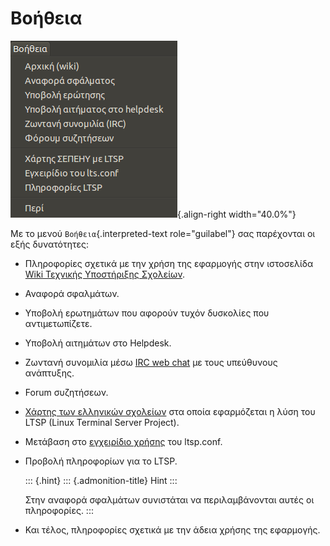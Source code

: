 Βοήθεια
=======

![image](images/help.png){.align-right width="40.0%"}

Με το μενού `Βοήθεια`{.interpreted-text role="guilabel"} σας παρέχονται
οι εξής δυνατότητες:

-   Πληροφορίες σχετικά με την χρήση της εφαρμογής στην ιστοσελίδα [Wiki
    Τεχνικής Υποστήριξης Σχολείων](https://ts.sch.gr/wiki/Linux/LTSP).
-   Αναφορά σφαλμάτων.
-   Υποβολή ερωτημάτων που αφορούν τυχόν δυσκολίες που αντιμετωπίζετε.
-   Υποβολή αιτημάτων στο Helpdesk.
-   Ζωντανή συνομιλία μέσω [IRC web chat](https://ts.sch.gr/wiki/IRC) με
    τους υπεύθυνους ανάπτυξης.
-   Forum συζητήσεων.
-   [Χάρτης των ελληνικών
    σχολείων](https://ts.sch.gr/wiki/Linux/LTSP/Προχωρημένα/Χάρτης) στα
    οποία εφαρμόζεται η λύση του LTSP (Linux Terminal Server Project).
-   Μετάβαση στο [εγχειρίδιο χρήσης](https://ltsp.org/man/ltsp.conf/)
    του ltsp.conf.
-   Προβολή πληροφορίων για το LTSP.

    ::: {.hint}
    ::: {.admonition-title}
    Hint
    :::

    Στην αναφορά σφαλμάτων συνιστάται να περιλαμβάνονται αυτές οι
    πληροφορίες.
    :::

-   Και τέλος, πληροφορίες σχετικά με την άδεια χρήσης της εφαρμογής.

